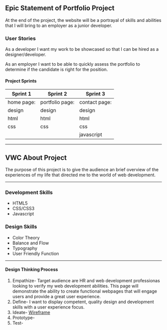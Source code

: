 ## Epic Statement of Portfolio Project
At the end of the project, the website will be a portrayal of skills and abilities that I will bring to an employer as a junior developer.

### User Stories

As a developer I want my work to be showcased so that I can be hired as a designer/developer.

As an employer I want to be able to quickly assess the portfolio to determine if the candidate is right for the position.

#### Project Sprints
|Sprint 1 |Sprint 2|Sprint 3|
|--------  |--------|--------|
|home page:|portfolio page: |contact page:|
|design    |design          |design         
|html      |html            |html
|css       |css             |css
|          |                |javascript

---

## VWC About Project
The purpose of this project is to give the audience an brief overview of the experiences of my life that directed me to the world of web development.
***
### Development Skills
* HTML5
* CSS/CSS3
* Javascript 

### Design Skills
* Color Theory
* Balance and Flow
* Typography
* User Friendly Function

***

#### Design Thinking Process
1. Empathize-  Target audience are HR and web development professionas looking to verify my web development abilities. This page will demonstrate the ability to create functional webpages that will engage users and provide a great user experience.
2. Define- I want to display competent, quality design and development skills with a user experience focus.
3. Ideate- [Wireframe](https://www.figma.com/file/BbdUatyCHzcSp22EJosiX3KT/Portfolio-Responsive)
4. Prototype- 
5. Test- 

